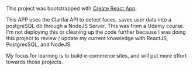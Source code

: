 This project was bootstrapped with [Create React App](https://github.com/facebook/create-react-app).

This APP uses the Clarifai API to detect faces, saves user data into a postgreSQL db through a NodeJS Server. This was from a Udemy course. I'm not deploying this or cleaning up the code further because I was doing this project to review / update my current knowledge with ReactJS, PostgresSQL, and NodeJS. 

My focus for learning is to build e-commerce sites, and will put more effort towards those projects.
